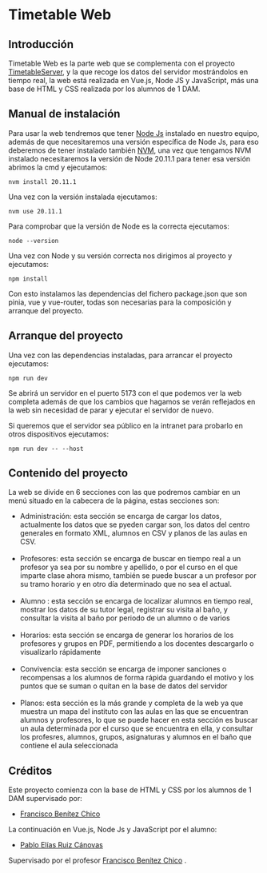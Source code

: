 # Timetable Web

## Introducción

Timetable Web es la parte web que se complementa con el proyecto [TimetableServer](https://github.com/IESJandula/Reaktor_TimetableServer), y la que recoge los datos del servidor mostrándolos en tiempo real, la web está realizada en Vue.js, Node JS y JavaScript, más una base de HTML y CSS realizada por los alumnos de 1 DAM.

## Manual de instalación

Para usar la web tendremos que tener [Node Js](https://nodejs.org/dist/v20.14.0/node-v20.14.0-x64.msi) instalado en nuestro equipo, además de que necesitaremos una versión específica de Node Js, para eso deberemos de tener instalado también [NVM](https://github.com/coreybutler/nvm-windows/releases/download/1.1.12/nvm-setup.exe), una vez que tengamos NVM instalado necesitaremos la versión de Node 20.11.1 para tener esa versión abrimos la cmd y ejecutamos:

```
nvm install 20.11.1
```

Una vez con la versión instalada ejecutamos:

```
nvm use 20.11.1
```

Para comprobar que la versión de Node es la correcta ejecutamos:

```
node --version
```
Una vez con Node y su versión correcta nos dirigimos al proyecto y ejecutamos:

```
npm install
```
Con esto instalamos las dependencias del fichero package.json que son pinia, vue y vue-router, todas son necesarias para la composición y arranque del proyecto.

## Arranque del proyecto

Una vez con las dependencias instaladas, para arrancar el proyecto ejecutamos:

```
npm run dev
```

Se abrirá un servidor en el puerto 5173 con el que podemos ver la web completa además de que los cambios que hagamos se verán reflejados en la web sin necesidad de parar y ejecutar el servidor de nuevo.

Si queremos que el servidor sea público en la intranet para probarlo en otros dispositivos ejecutamos:

```
npm run dev -- --host
```

## Contenido del proyecto

La web se divide en 6 secciones con las que podremos cambiar en un menú situado en la cabecera de la página, estas secciones son:

<ul>
    <li>Administración: esta sección se encarga de cargar los datos, actualmente los datos que se pyeden cargar son, los datos del centro generales en formato XML, alumnos en CSV y planos de las aulas en CSV.</li>
    <br>
    <li>Profesores: esta sección se encarga de buscar en tiempo real a un profesor ya sea por su nombre y apellido, o por el curso en el que imparte clase ahora mismo, también se puede buscar a un profesor por su tramo horario y en otro día determinado que no sea el actual.</li>
    <br>
    <li>Alumno : esta sección se encarga de localizar alumnos en tiempo real, mostrar los datos de su tutor legal, registrar su visita al baño, y consultar la visita al baño por periodo de un alumno o de varios</li>
    <br>
    <li>Horarios: esta sección se encarga de generar los horarios de los profesores y grupos en PDF, permitiendo a los docentes descargarlo o visualizarlo rápidamente</li>
    <br>
    <li>Convivencia: esta sección se encarga de imponer sanciones o recompensas a los alumnos de forma rápida guardando el motivo y los puntos que se suman o quitan en la base de datos del servidor</li>
    <br>
    <li>Planos: esta sección es la más grande y completa de la web ya que muestra un mapa del instituto con las aulas en las que se encuentran alumnos y profesores, lo que se puede hacer en esta sección es buscar un aula determinada por el curso que se encuentra en ella, y consultar los profesres, alumnos, grupos, asignaturas y alumnos en el baño que contiene el aula seleccionada</li>
</ul>

## Créditos

Este proyecto comienza con la base de HTML y CSS por los alumnos de 1 DAM supervisado por:


- [Francisco Benítez Chico](https://www.linkedin.com/in/franciscobenitezchico/)</li>

La continuación en Vue.js, Node Js y JavaScript por el alumno:


- [Pablo Elías Ruiz Cánovas](https://www.linkedin.com/in/pablo-el%C3%ADas-ruiz-c%C3%A1novas-315a66267/)

Supervisado por el profesor [Francisco Benítez Chico](https://www.linkedin.com/in/franciscobenitezchico/) .
